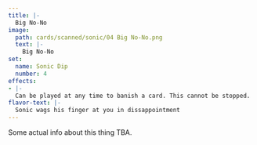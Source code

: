 ```yaml
---
title: |-
  Big No-No
image: 
  path: cards/scanned/sonic/04 Big No-No.png
  text: |-
    Big No-No
set:
  name: Sonic Dip
  number: 4
effects: 
- |-
  Can be played at any time to banish a card. This cannot be stopped.
flavor-text: |-
  Sonic wags his finger at you in dissappointment
---
```

Some actual info about this thing TBA.
